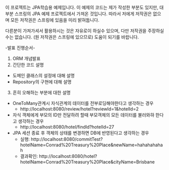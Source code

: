 이 프로젝트는 JPA학습용 예제입니다. 이 예제의 코드는 제가 작성한 부분도 있지만,
대부분 스프링의  JPA 예제 프로젝트에서 가져온 것입니다. 따라서 저에게 저작권은 없으며
모든 저작권은 스프링에 있음을 미리 밝혀둡니다.

다른분이 가져가셔서 활용하시는 것은 자유로이 하실수 있으며,
다만 저작권을 주장하실 수는 없습니다. (원 저작권은 스프링에 있으므로)
도움이 되기를 바랍니다.



-발표 진행순서-

1. ORM 개념발표
2. 간단한 코드 설명
 - 도메인 클래스의 설정에 대해 설명
 - Repository의 구현에 대해 설명
3. 흔히 오해하는 부분에 대한 설명
 - OneToMany관계시 자식관계의 데이터를 전부로딩해야한다고 생각하는 경우
   - http://localhost:8080/review/hotel?reviewId=1&hotelId=2
 - 자식 객체에게 부모의  ID만 전달하려 할때 부모객체의 모든 데이터를 불러와햐 한다고 생각하는 경우
   - http://localhost:8080/hotel/findId?hotelId=27
 - JPA 세션 종료 후 객체의 상태를 변경하면 DB에 반영된다고 생각하는 경우
   - 실행: http://localhost:8080/commitTest?hotelName=Conrad%20Treasury%20Place&newName=hahahahahah
    - 결과확인: http://localhost:8080/hotel?hotelName=Conrad%20Treasury%20Place&cityName=Brisbane

